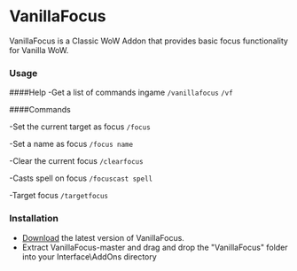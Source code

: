 # VanillaFocus
VanillaFocus is a Classic WoW Addon that provides basic focus functionality for Vanilla WoW.

### Usage
####Help
-Get a list of commands ingame
`/vanillafocus`
`/vf`

####Commands

-Set the current target as focus
`/focus`

-Set a name as focus
`/focus name`

-Clear the current focus
`/clearfocus`

-Casts spell on focus
`/focuscast spell` 

-Target focus
`/targetfocus`

### Installation
- [Download](https://github.com/rowin1/VanillaFocus/archive/master.zip) the latest version of VanillaFocus.
- Extract VanillaFocus-master and drag and drop the "VanillaFocus" folder into your Interface\AddOns directory
